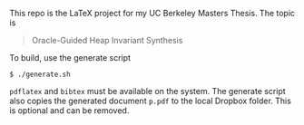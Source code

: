 This repo is the LaTeX project for my UC Berkeley Masters Thesis. The topic is

> Oracle-Guided Heap Invariant Synthesis

To build, use the generate script

```
$ ./generate.sh
```

`pdflatex` and `bibtex` must be available on the system. The generate script also copies the generated document `p.pdf` to the local Dropbox folder. This is optional and can be removed.